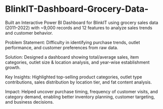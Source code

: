 # BlinkIT-Dashboard-Grocery-Data-
Built an Interactive Power BI Dashboard for BlinkIT using grocery sales data (2011–2022) with ~9,000 records and 12 features to analyze sales trends and customer behavior.

Problem Statement: Difficulty in identifying purchase trends, outlet performance, and customer preferences from raw data.

Solution: Designed a dashboard showing total/average sales, item categories, outlet size & location analysis, and year-wise establishment growth.

Key Insights: Highlighted top-selling product categories, outlet type contributions, sales distribution by location tier, and fat content analysis.

Impact: Helped uncover purchase timing, frequency of customer visits, and category demand, enabling better inventory planning, customer targeting, and business decisions.
